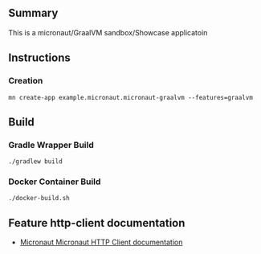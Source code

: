 
## Summary
This is a micronaut/GraalVM sandbox/Showcase applicatoin

## Instructions
### Creation
```
mn create-app example.micronaut.micronaut-graalvm --features=graalvm
```

## Build
### Gradle Wrapper Build
```
./gradlew build
```
### Docker Container Build
```
./docker-build.sh
```


## Feature http-client documentation

- [Micronaut Micronaut HTTP Client documentation](https://docs.micronaut.io/latest/guide/index.html#httpClient)


